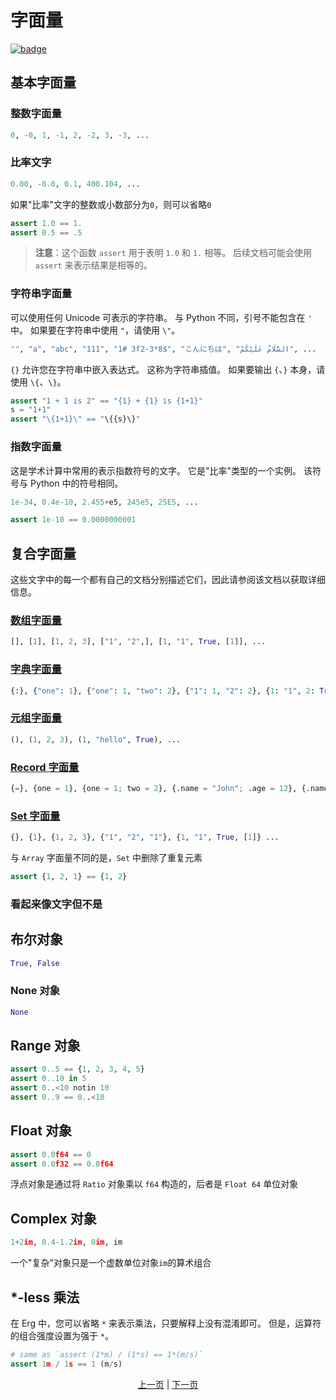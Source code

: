 # 字面量

[![badge](https://img.shields.io/endpoint.svg?url=https%3A%2F%2Fgezf7g7pd5.execute-api.ap-northeast-1.amazonaws.com%2Fdefault%2Fsource_up_to_date%3Fowner%3Derg-lang%26repos%3Derg%26ref%3Dmain%26path%3Ddoc/EN/syntax/01_literal.md%26commit_hash%3D51de3c9d5a9074241f55c043b9951b384836b258)](https://gezf7g7pd5.execute-api.ap-northeast-1.amazonaws.com/default/source_up_to_date?owner=erg-lang&repos=erg&ref=main&path=doc/EN/syntax/01_literal.md&commit_hash=51de3c9d5a9074241f55c043b9951b384836b258)

## 基本字面量

### 整数字面量

```python
0, -0, 1, -1, 2, -2, 3, -3, ...
```

### 比率文字

```python
0.00, -0.0, 0.1, 400.104, ...
```

如果"比率"文字的整数或小数部分为`0`，则可以省略`0`

```python
assert 1.0 == 1.
assert 0.5 == .5
```

> __注意__：这个函数 `assert` 用于表明 `1.0` 和 `1.` 相等。
后续文档可能会使用 `assert` 来表示结果是相等的。

### 字符串字面量

可以使用任何 Unicode 可表示的字符串。
与 Python 不同，引号不能包含在 `'` 中。 如果要在字符串中使用 `"`，请使用 `\"`。

```python
"", "a", "abc", "111", "1# 3f2-3*8$", "こんにちは", "السَّلَامُ عَلَيْكُمْ", ...
```

`{}` 允许您在字符串中嵌入表达式。 这称为字符串插值。
如果要输出 `{`、`}` 本身，请使用 `\{`、`\}`。

```python
assert "1 + 1 is 2" == "{1} + {1} is {1+1}"
s = "1+1"
assert "\{1+1}\" == "\{{s}\}"
```

### 指数字面量

这是学术计算中常用的表示指数符号的文字。 它是"比率"类型的一个实例。
该符号与 Python 中的符号相同。

```python
1e-34, 0.4e-10, 2.455+e5, 245e5, 25E5, ...
```

```python
assert 1e-10 == 0.0000000001
```

## 复合字面量

这些文字中的每一个都有自己的文档分别描述它们，因此请参阅该文档以获取详细信息。

### [数组字面量](./10_array.md)

```python
[], [1], [1, 2, 3], ["1", "2",], [1, "1", True, [1]], ...
```

### [字典字面量](./11_dict.md)

```python
{:}, {"one": 1}, {"one": 1, "two": 2}, {"1": 1, "2": 2}, {1: "1", 2: True, "three": [1]}, ...
```

### [元组字面量](./12_tuple.md)

```python
(), (1, 2, 3), (1, "hello", True), ...
```

### [Record 字面量](./13_record.md)

```python
{=}, {one = 1}, {one = 1; two = 2}, {.name = "John"; .age = 12}, {.name = Str; .age = Nat}, ...
```

### [Set 字面量](./14_set.md)

```python
{}, {1}, {1, 2, 3}, {"1", "2", "1"}, {1, "1", True, [1]} ...
```

与 `Array` 字面量不同的是，`Set` 中删除了重复元素

```python
assert {1, 2, 1} == {1, 2}
```

### 看起来像文字但不是

## 布尔对象

```python
True, False
```

### None 对象

```python
None
```

## Range 对象

```python
assert 0..5 == {1, 2, 3, 4, 5}
assert 0..10 in 5
assert 0..<10 notin 10
assert 0..9 == 0..<10
```

## Float 对象

```python
assert 0.0f64 == 0
assert 0.0f32 == 0.0f64
```

浮点对象是通过将 `Ratio` 对象乘以 `f64` 构造的，后者是 `Float 64` 单位对象

## Complex 对象

```python
1+2im, 0.4-1.2im, 0im, im
```

一个"复杂"对象只是一个虚数单位对象`im`的算术组合

## *-less 乘法

在 Erg 中，您可以省略 `*` 来表示乘法，只要解释上没有混淆即可。 但是，运算符的组合强度设置为强于 `*`。

```python
# same as `assert (1*m) / (1*s) == 1*(m/s)`
assert 1m / 1s == 1 (m/s)
```

<p align='center'>
    <a href='./00_basic.md'>上一页</a> | <a href='./02_name.md'>下一页</a>
</p>
